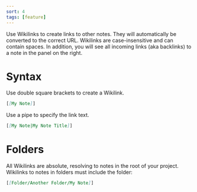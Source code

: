 ```yaml
---
sort: 4
tags: [feature]
---
```


Use Wikilinks to create links to other notes. They will automatically be converted to the correct URL. Wikilinks are case-insensitive and can contain spaces. In addition, you will see all incoming links (aka backlinks) to a note in the panel on the right.

# Syntax

Use double square brackets to create a Wikilink.

```markdown
[[My Note]]
```

Use a pipe to specify the link text.

```markdown
[[My Note|My Note Title]]
```

# Folders

All Wikilinks are absolute, resolving to notes in the root of your project. Wikilinks to notes in folders must include the folder:

```markdown
[[Folder/Another Folder/My Note]]
```
